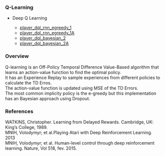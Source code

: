 ### Q-Learning

- Deep Q Learning  

	- [player_dql_rnn_egreedy_1](../learning/players_reinforcement/player_dql_rnn_egreedy_1.py)
	- [player_dql_rnn_egreedy_1A](../learning/players_reinforcement/player_dql_rnn_egreedy_1A.py)
	- [player_dql_bayesian_2](../learning/players_reinforcement/player_dql_bayesian_2.py)
	- [player_dql_bayesian_2A](../learning/players_reinforcement/player_dql_bayesian_2A.py)  

### Overview

Q-learning is an Off-Policy Temporal Difference Value-Based algorithm that learns an action-value function to find the optimal policy.  
It has an Experience Replay to sample experiences from different policies to calculate the TD Erros.  
The action-value function is updated using MSE of the TD Errors.  
The most common implicity policy is the e-greedy but this implementation has an Bayesian approach using Dropout.

### References

WATKINS, Christopher. Learning from Delayed Rewards. Cambridge, UK: King’s College, 1989.  
MNIH, Volodymyr; et al.Playing Atari with Deep Reinforcement Learning. 2013  
MNIH, Volodymyr; et al. Human-level control through deep reinforcement learning. Nature, Vol 518, fev. 2015.  
